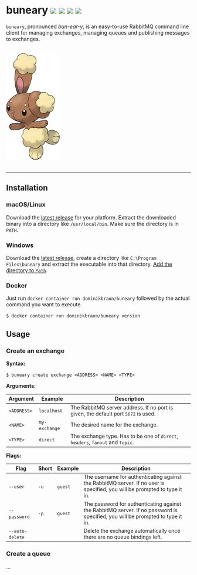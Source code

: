 <h1>buneary
<a href="https://circleci.com/gh/verless/verless"><img src="https://circleci.com/gh/verless/verless.svg?style=shield"></a>
<a href="https://www.codefactor.io/repository/github/verless/verless"><img src="https://www.codefactor.io/repository/github/verless/verless/badge" /></a>
<a href="https://github.com/verless/verless/releases"><img src="https://img.shields.io/github/v/release/verless/verless?sort=semver"></a>
<a href="LICENSE"><img src="https://img.shields.io/badge/license-Apache--2.0-brightgreen"></a>
</h1>

`buneary`, pronounced _bun-ear-y_, is an easy-to-use RabbitMQ command line client for managing exchanges, managing
queues and publishing messages to exchanges.

<p>
<br>
<img src="logo.png" alt="buneary">
<br>
<br>
</p>

---

## Installation

### macOS/Linux

Download the [latest release](https://github.com/dominikbraun/buneary/releases) for your platform. Extract the
downloaded binary into a directory like `/usr/local/bin`. Make sure the directory is in `PATH`.

### Windows

Download the [latest release](https://github.com/dominikbraun/buneary/releases), create a directory like
`C:\Program Files\buneary` and extract the executable into that directory.
[Add the directory to `Path`](https://www.computerhope.com/issues/ch000549.htm).

### Docker

Just run `docker container run dominikbraun/buneary` followed by the actual command you want to execute.

```
$ docker container run dominikbraun/buneary version
```

## Usage

### Create an exchange

**Syntax:**

```
$ buneary create exchange <ADDRESS> <NAME> <TYPE>
```

**Arguments:**

|Argument|Example|Description|
|-|-|-|
|`<ADDRESS>`|`localhost`|The RabbitMQ server address. If no port is given, the default port `5672` is used.|
|`<NAME>`|`my-exchange`|The desired name for the exchange.|
|`<TYPE>`|`direct`|The exchange type. Has to be one of `direct`, `headers`, `fanout` and `topic`.|

**Flags:**

|Flag|Short|Example|Description|
|-|-|-|-|
|`--user`|`-u`|`guest`|The username for authenticating against the RabbitMQ server. If no user is specified, you will be prompted to type it in.|
|`--password`|`-p`|`guest`|The password for authenticating against the RabbitMQ server. If no password is specified, you will be prompted to type it in.|
|`--auto-delete`|||Delete the exchange automatically once there are no queue bindings left.|

### Create a queue

...
